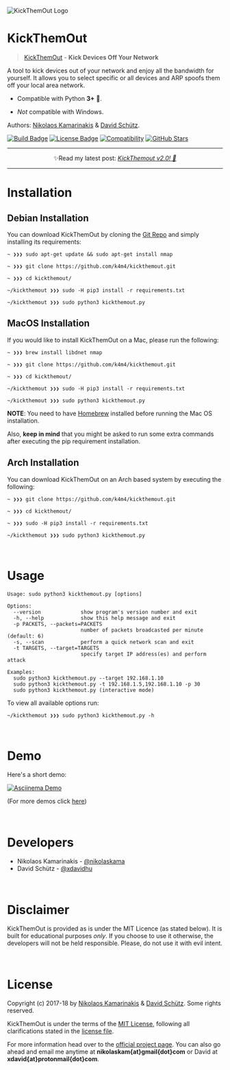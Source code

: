![KickThemOut Logo](http://nikolaskama.me/content/images/2017/02/kickthemout_small.png)

# KickThemOut

> [KickThemOut](https://nikolaskama.me/kickthemoutproject) - **Kick Devices Off Your Network**

A tool to kick devices out of your network and enjoy all the bandwidth for yourself.
It allows you to select specific or all devices and ARP spoofs them off your local area network.

- Compatible with Python **3+** 🎉.

- *Not* compatible with Windows.

Authors: [Nikolaos Kamarinakis](mailto:nikolaskam@gmail.com) & [David Schütz](mailto:xdavid@protonmail.com).

[![Build Badge](https://travis-ci.org/k4m4/kickthemout.svg?branch=master)](https://travis-ci.org/k4m4/kickthemout)
[![License Badge](https://img.shields.io/badge/license-MIT-blue.svg)](https://github.com/k4m4/kickthemout/blob/master/LICENSE)
[![Compatibility](https://img.shields.io/badge/python-3-brightgreen.svg)](https://github.com/k4m4/kickthemout)
[![GitHub Stars](https://img.shields.io/github/stars/k4m4/kickthemout.svg)](https://github.com/k4m4/kickthemout/stargazers)

---

<p align="center">✨Read my latest post: <a href="https://nikolaskama.me/kickthemout-v2-0/"><i>KickThemout v2.0! 🎉</i></a></p>
    
-------------

# Installation

## Debian Installation

You can download KickThemOut by cloning the [Git Repo](https://github.com/k4m4/kickthemout) and simply installing its requirements:

```
~ ❯❯❯ sudo apt-get update && sudo apt-get install nmap

~ ❯❯❯ git clone https://github.com/k4m4/kickthemout.git

~ ❯❯❯ cd kickthemout/

~/kickthemout ❯❯❯ sudo -H pip3 install -r requirements.txt

~/kickthemout ❯❯❯ sudo python3 kickthemout.py
```


## MacOS Installation

If you would like to install KickThemOut on a Mac, please run the following:

```
~ ❯❯❯ brew install libdnet nmap

~ ❯❯❯ git clone https://github.com/k4m4/kickthemout.git

~ ❯❯❯ cd kickthemout/

~/kickthemout ❯❯❯ sudo -H pip3 install -r requirements.txt

~/kickthemout ❯❯❯ sudo python3 kickthemout.py
```

**NOTE**: You need to have [Homebrew](http://brew.sh/) installed before running the Mac OS installation. 

Also, **keep in mind** that you might be asked to run some extra commands after executing the pip requirement installation.


## Arch Installation

You can download KickThemOut on an Arch based system by executing the following:

```
~ ❯❯❯ git clone https://github.com/k4m4/kickthemout.git

~ ❯❯❯ cd kickthemout/

~ ❯❯❯ sudo -H pip3 install -r requirements.txt

~/kickthemout ❯❯❯ sudo python3 kickthemout.py
```

<br/>

# Usage

```
Usage: sudo python3 kickthemout.py [options]

Options:
  --version             show program's version number and exit
  -h, --help            show this help message and exit
  -p PACKETS, --packets=PACKETS
                        number of packets broadcasted per minute (default: 6)
  -s, --scan            perform a quick network scan and exit
  -t TARGETS, --target=TARGETS
                        specify target IP address(es) and perform attack

Examples:
  sudo python3 kickthemout.py --target 192.168.1.10 
  sudo python3 kickthemout.py -t 192.168.1.5,192.168.1.10 -p 30
  sudo python3 kickthemout.py (interactive mode)
```

To view all available options run:

```
~/kickthemout ❯❯❯ sudo python3 kickthemout.py -h
```


<br/>

# Demo

Here's a short demo:

[![Asciinema Demo](https://nikolaskama.me/content/images/2017/01/kickthemout_asciinema.png)](https://asciinema.org/a/98200?autoplay=1&loop=1)

(For more demos click [here](https://asciinema.org/~k4m4))


<br/>

# Developers

* Nikolaos Kamarinakis - [@nikolaskama](https://twitter.com/nikolaskama)
* David Schütz - [@xdavidhu](https://twitter.com/xdavidhu)


<br/>

# Disclaimer

KickThemOut is provided as is under the MIT Licence (as stated below). 
It is built for educational purposes *only*. If you choose to use it otherwise, the developers will not be held responsible. Please, do not use it with evil intent.


<br/>

# License

Copyright (c) 2017-18 by [Nikolaos Kamarinakis](mailto:nikolaskam@gmail.com) & [David Schütz](mailto:xdavid@protonmail.com). Some rights reserved.

KickThemOut is under the terms of the [MIT License](https://www.tldrlegal.com/l/mit), following all clarifications stated in the [license file](https://raw.githubusercontent.com/k4m4/kickthemout/master/LICENSE).


For more information head over to the [official project page](https://nikolaskama.me/kickthemoutproject).
You can also go ahead and email me anytime at **nikolaskam{at}gmail{dot}com** or David at **xdavid{at}protonmail{dot}com**.